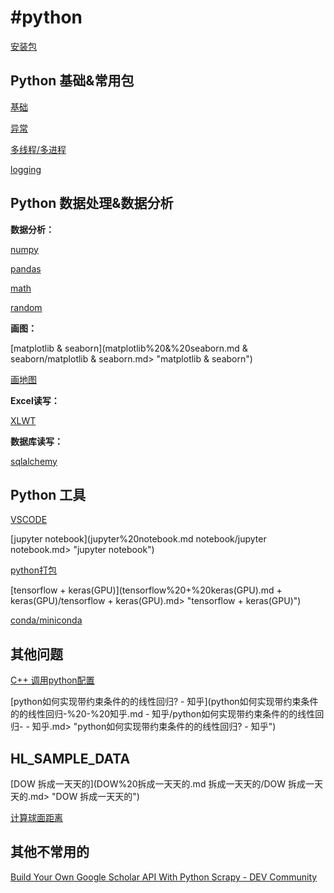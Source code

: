 # #python

[安装包](安装包.md "安装包")

## Python 基础&常用包

[基础](基础.md "基础")

[异常](异常.md "异常")

[多线程/多进程](多线程-多进程.md "多线程/多进程")

[logging](logging.md "logging")

## Python 数据处理&数据分析

**数据分析：**

[numpy](numpy.md "numpy")

[pandas](pandas.md "pandas")

[math](math.md "math")

[random](random.md "random")

**画图：**

[matplotlib & seaborn](matplotlib%20&%20seaborn.md & seaborn/matplotlib & seaborn.md> "matplotlib & seaborn")

[画地图](画地图.md "画地图")

**Excel读写：**

[XLWT](XLWT.md "XLWT")

**数据库读写：**

[sqlalchemy](sqlalchemy.md "sqlalchemy")

## Python 工具

[VSCODE](VSCODE.md "VSCODE")

[jupyter notebook](jupyter%20notebook.md notebook/jupyter notebook.md> "jupyter notebook")

[python打包](python打包.md "python打包")

[tensorflow + keras(GPU)](tensorflow%20+%20keras(GPU).md + keras(GPU)/tensorflow + keras(GPU).md> "tensorflow + keras(GPU)")

[conda/miniconda](conda-miniconda.md "conda/miniconda")

## 其他问题

[C++ 调用python配置](https://www.wolai.com/5XxjGzV6EFAG6qWdgMrCj2.md "C++ 调用python配置")

[python如何实现带约束条件的的线性回归? - 知乎](python如何实现带约束条件的的线性回归-%20-%20知乎.md - 知乎/python如何实现带约束条件的的线性回归- - 知乎.md> "python如何实现带约束条件的的线性回归? - 知乎")

## HL\_SAMPLE\_DATA

[DOW 拆成一天天的](DOW%20拆成一天天的.md 拆成一天天的/DOW 拆成一天天的.md> "DOW 拆成一天天的")

[计算球面距离](计算球面距离.md "计算球面距离")

## 其他不常用的

[Build Your Own Google Scholar API With Python Scrapy - DEV Community](<Build Your Own Google Scholar /Build Your Own Google Scholar API With Python Scra.md> "Build Your Own Google Scholar API With Python Scrapy - DEV Community")
